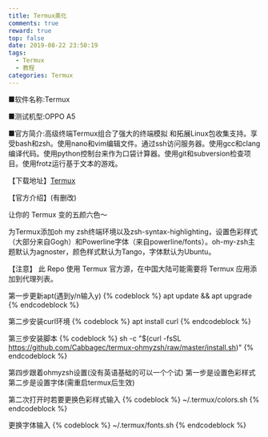 ```yaml
---
title: Termux美化
comments: true
reward: true
top: false
date: 2019-08-22 23:50:19
tags: 
  - Termux
  - 教程
categories: Termux
---
```

■软件名称:Termux
<!-- more -->
■测试机型:OPPO A5


■官方简介:高级终端Termux组合了强大的终端模拟 和拓展Linux包收集支持。享受bash和zsh。使用nano和vim编辑文件。通过ssh访问服务器。使用gcc和clang编译代码。使用python控制台来作为口袋计算器。使用git和subversion检查项目。使用frotz运行基于文本的游戏。

【下载地址】[Termux](https://pan.baidu.com/s/1wFARwcZ18WgB0L5amZXCWQ#/)

【官方介绍】(有删改)

让你的 Termux 变的五颜六色～

为Termux添加oh my zsh终端环境以及zsh-syntax-highlighting，设置色彩样式（大部分来自Gogh）和Powerline字体（来自powerline/fonts）。oh-my-zsh主题默认为agnoster，颜色样式默认为Tango，字体默认为Ubuntu。



【注意】
此 Repo 使用 Termux 官方源，在中国大陆可能需要将 Termux 应用添加到代理列表。

第一步更新apt(遇到y/n输入y)
{% codeblock %}
apt update && apt upgrade
{% endcodeblock %}

第二步安装curl环境
{% codeblock %}
apt install curl
{% endcodeblock %}

第三步安装脚本
{% codeblock %}
sh -c "$(curl -fsSL https://github.com/Cabbagec/termux-ohmyzsh/raw/master/install.sh)"
{% endcodeblock %}

第四步跟着ohmyzsh设置(没有英语基础的可以一个个试)
第一步是设置色彩样式
第二步是设置字体(需重启termux后生效)

第二次打开时若要更换色彩样式输入
{% codeblock %}
~/.termux/colors.sh
{% endcodeblock %}

更换字体输入
{% codeblock %}
~/.termux/fonts.sh
{% endcodeblock %}
